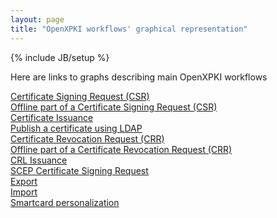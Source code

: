 ```yaml
---
layout: page
title: "OpenXPKI workflows' graphical representation"
---
```

{% include JB/setup %}



<p>
Here are links to graphs describing main OpenXPKI workflows
</p>

<a href="wf-pictures/workflow_def_certificate_signing_request.dot.html">Certificate Signing Request (CSR)</a>
</br>
<a href="wf-pictures/workflow_def_certificate_signing_request_offline_ca.dot.html">Offline part of a Certificate Signing Request (CSR)</a>
<br/>
<a href="wf-pictures/workflow_def_certificate_issuance.dot.html">Certificate Issuance</a>
<br/>
<a href="wf-pictures/workflow_def_certificate_ldap_publishing.dot.html">Publish a certificate using LDAP</a>
<br/>
<a href="wf-pictures/workflow_def_certificate_revocation_request.dot.html">Certificate Revocation Request (CRR)</a>
<br/>
<a href="wf-pictures/workflow_def_certificate_revocation_request_offline_ca.dot.html">Offline part of a Certificate Revocation Request (CRR)</a>
<br/>
<a href="wf-pictures/workflow_def_crl_issuance.dot.html">CRL Issuance</a>
<br/>
<a href="wf-pictures/workflow_def_scep_request.dot.html">SCEP Certificate Signing Request</a>
<br/>
<a href="wf-pictures/workflow_def_dataexchange_export.dot.html">Export</a>
<br/>
<a href="wf-pictures/workflow_def_dataexchange_import.dot.html">Import</a>
<br/>
<a href="wf-pictures/workflow_def_smartcard_personalization.dot.html">Smartcard personalization</a>
<br/>
